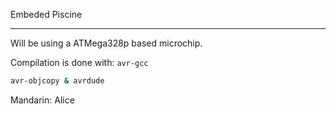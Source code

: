 Embeded Piscine

---

Will be using a ATMega328p based microchip.

Compilation is done with: `avr-gcc`

```bash
avr-objcopy & avrdude
```

Mandarin: Alice

